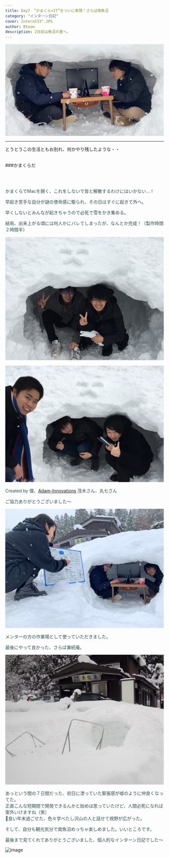 ```yaml
---
title: Day7　”かまくら×IT”をついに実現！さらば南魚沼
category: "インターン日記"
cover: Intern533^.JPG
author: Btoom
description: 2日目は魚沼の里へ。
---
```


![image](./Intern533.JPG)

---

とうとうこの生活ともお別れ、何かやり残したような・・
<br />
<br />

###かまくらだ
 
<br />
<br />

<font color="DarkSlateGray">

かまくらでMacを開く、これをしないで皆と解散するわけにはいかない…！
<br />

早起き苦手な自分が謎の使命感に駆られ、その日はすぐに起きて外へ。
<br />

早くしないとみんなが起きちゃうので必死で雪をかき集める。
<br />

結局、出来上がる頃には何人かにバレてしまったが、なんとか完成！（製作時間２時間半）
<br />

![image](./Intern535.JPG)

![image](./Intern536.JPG)

Created by 僕、[Adam-Innovations](http://adam-i.jp/ja/) 茂木さん、丸七さん  

ご協力ありがとうございました〜
<br />

![image](./Intern532.JPG)

メンターの方の作業場として使っていただきました。
<br />

最後にやって良かった、さらば兼続庵。
<br />

![image](./Intern545.JPG)

あっという間の７日間だった、初日に漂っていた緊張感が嘘のように仲良くなってた。  
正直こんな短期間で開発できるんかと始めは思っていたけど、人間必死になれば案外いけますね（笑）  
良い年末過ごせた、色々学べたし沢山の人と話せて視野が広がった。
<br />

そして、自分も観光気分で南魚沼めっちゃ楽しめました。いいところです。
<br />

最後まで見てくれてありがとうございました、個人的なインターン日記でした〜

</font>

![image](./Intern295.JPG)